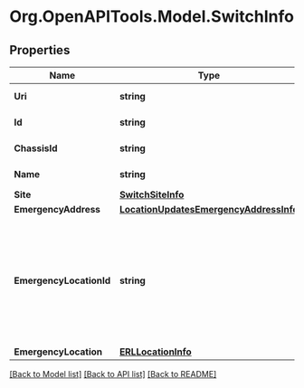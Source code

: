 
# Org.OpenAPITools.Model.SwitchInfo

## Properties

Name | Type | Description | Notes
------------ | ------------- | ------------- | -------------
**Uri** | **string** | Link to the network switch resource | [optional] 
**Id** | **string** | Internal identifier of a network switch | [optional] 
**ChassisId** | **string** | Unique identifier of a network switch | [optional] 
**Name** | **string** | Name of a network switch | [optional] 
**Site** | [**SwitchSiteInfo**](SwitchSiteInfo.md) |  | [optional] 
**EmergencyAddress** | [**LocationUpdatesEmergencyAddressInfo**](LocationUpdatesEmergencyAddressInfo.md) |  | [optional] 
**EmergencyLocationId** | **string** | Deprecated. Emergency response location (address) internal identifier. Only one of a pair &#x60;emergencyAddress&#x60; or &#x60;emergencyLocationId&#x60; should be specified, otherwise the error is returned | [optional] 
**EmergencyLocation** | [**ERLLocationInfo**](ERLLocationInfo.md) |  | [optional] 

[[Back to Model list]](../README.md#documentation-for-models)
[[Back to API list]](../README.md#documentation-for-api-endpoints)
[[Back to README]](../README.md)

